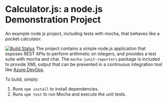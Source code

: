 Calculator.js: a node.js Demonstration Project
==============================================
An example node.js project, including tests with mocha, that behaves like
a pocket calculator.

[![Build Status](https://dev.azure.com/PritTours/Integrating%20External%20Source%20Control%20with%20Azure%20Pipelines/_apis/build/status/PMane18.calculator?branchName=refs%2Fpull%2F2%2Fmerge)](https://dev.azure.com/PritTours/Integrating%20External%20Source%20Control%20with%20Azure%20Pipelines/_build/latest?definitionId=7&branchName=refs%2Fpull%2F2%2Fmerge)
The project contains a simple node.js application that exposes REST APIs
to perform arithmetic on integers, and provides a test suite with mocha
and chai.  The `mocha-junit-reporters` package is included to provide XML
output that can be presented in a continuous integration tool like
[Azure DevOps](https://azure.com/devops).

To build, simply:

1. Runs `npm install` to install dependencies.
2. Runs `npm test` to run Mocha and execute the unit tests.

